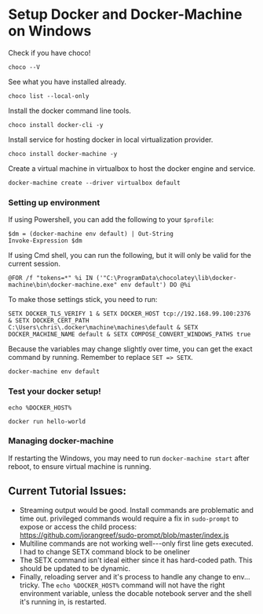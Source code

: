 
# Setup Docker and Docker-Machine on Windows

Check if you have choco!

```bash|{type:'command', failed_when: "!stdout.includes('Chocolatey v')"}
choco --V
```

See what you have installed already.

```bash|{type:'command'}
choco list --local-only
```

Install the docker command line tools.

```bash|{type:'command', privileged: true, failed_when: "!stderror.includes('The install of docker-cli was successful')"}
choco install docker-cli -y
```

Install service for hosting docker in local virtualization provider.

```bash|{type:'command', privileged: true, failed_when: "!stderror.includes('The install of docker-machine was successful')"}
choco install docker-machine -y
```

Create a virtual machine in virtualbox to host the docker engine and service.

```bash|{type:'command'}
docker-machine create --driver virtualbox default
```

### Setting up environment

If using Powershell, you can add the following to your `$profile`:
```
$dm = (docker-machine env default) | Out-String
Invoke-Expression $dm
```

If using Cmd shell, you can run the following, but it will only be valid for the current session.
```
@FOR /f "tokens=*" %i IN ('"C:\ProgramData\chocolatey\lib\docker-machine\bin\docker-machine.exe" env default') DO @%i
```

To make those settings stick, you need to run:

```bash|{type:'command'}
SETX DOCKER_TLS_VERIFY 1 & SETX DOCKER_HOST tcp://192.168.99.100:2376 & SETX DOCKER_CERT_PATH C:\Users\chris\.docker\machine\machines\default & SETX DOCKER_MACHINE_NAME default & SETX COMPOSE_CONVERT_WINDOWS_PATHS true
```

Because the variables may change slightly over time, you can get the exact command by running. Remember to replace `SET => SETX`. 

```bash|{type:'command'}
docker-machine env default
```

### Test your docker setup!

```bash|{type:'command'}
echo %DOCKER_HOST%
```

```bash|{type:'command'}
docker run hello-world
```

### Managing docker-machine

If restarting the Windows, you may need to run `docker-machine start` after reboot, to ensure virtual machine is running.


## Current Tutorial Issues:

* Streaming output would be good. Install commands are problematic and time out. 
  privileged commands would require a fix in `sudo-prompt` to expose or access the child process: https://github.com/jorangreef/sudo-prompt/blob/master/index.js
* Multiline commands are not working well---only first line gets executed. I had to change SETX command block to be oneliner
* The SETX command isn't ideal either since it has hard-coded path. This should be updated to be dynamic.
* Finally, reloading server and it's process to handle any change to env... tricky. The `echo %DOCKER_HOST%` command will not have the right environment variable, unless the docable notebook server and the shell it's running in, is restarted.